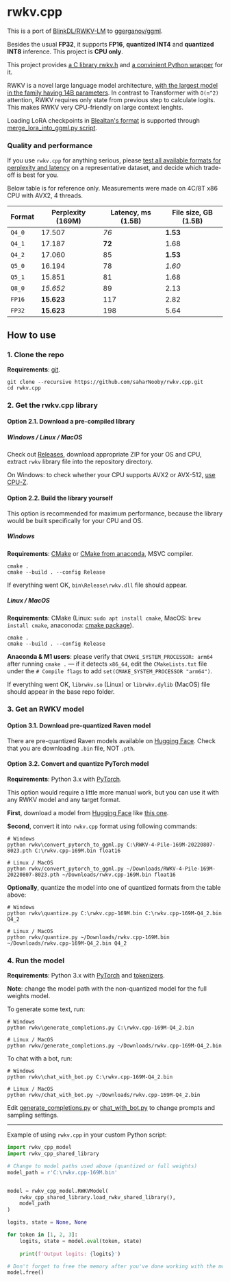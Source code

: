 # rwkv.cpp

This is a port of [BlinkDL/RWKV-LM](https://github.com/BlinkDL/RWKV-LM) to [ggerganov/ggml](https://github.com/ggerganov/ggml).

Besides the usual **FP32**, it supports **FP16**, **quantized INT4** and **quantized INT8** inference. This project is **CPU only**.

This project provides [a C library rwkv.h](rwkv.h) and [a convinient Python wrapper](rwkv%2Frwkv_cpp_model.py) for it.

RWKV is a novel large language model architecture, [with the largest model in the family having 14B parameters](https://huggingface.co/BlinkDL/rwkv-4-pile-14b). In contrast to Transformer with `O(n^2)` attention, RWKV requires only state from previous step to calculate logits. This makes RWKV very CPU-friendly on large context lenghts.

Loading LoRA checkpoints in [Blealtan's format](https://github.com/Blealtan/RWKV-LM-LoRA) is supported through [merge_lora_into_ggml.py script](rwkv%2Fmerge_lora_into_ggml.py).

### Quality and performance

If you use `rwkv.cpp` for anything serious, please [test all available formats for perplexity and latency](rwkv%2Fmeasure_pexplexity.py) on a representative dataset, and decide which trade-off is best for you.

Below table is for reference only. Measurements were made on 4C/8T x86 CPU with AVX2, 4 threads.

| Format    | Perplexity (169M) | Latency, ms (1.5B) | File size, GB (1.5B) |
|-----------|-------------------|--------------------|----------------------|
| `Q4_0`    | 17.507            | *76*               | **1.53**             |
| `Q4_1`    | 17.187            | **72**             | 1.68                 |
| `Q4_2`    | 17.060            | 85                 | **1.53**             |
| `Q5_0`    | 16.194            | 78                 | *1.60*               |
| `Q5_1`    | 15.851            | 81                 | 1.68                 |
| `Q8_0`    | *15.652*          | 89                 | 2.13                 |
| `FP16`    | **15.623**        | 117                | 2.82                 |
| `FP32`    | **15.623**        | 198                | 5.64                 |

## How to use

### 1. Clone the repo

**Requirements**: [git](https://gitforwindows.org/).

```commandline
git clone --recursive https://github.com/saharNooby/rwkv.cpp.git
cd rwkv.cpp
```

### 2. Get the rwkv.cpp library

#### Option 2.1. Download a pre-compiled library

##### Windows / Linux / MacOS

Check out [Releases](https://github.com/saharNooby/rwkv.cpp/releases), download appropriate ZIP for your OS and CPU, extract `rwkv` library file into the repository directory.

On Windows: to check whether your CPU supports AVX2 or AVX-512, [use CPU-Z](https://www.cpuid.com/softwares/cpu-z.html).

#### Option 2.2. Build the library yourself

This option is recommended for maximum performance, because the library would be built specifically for your CPU and OS.

##### Windows

**Requirements**: [CMake](https://cmake.org/download/) or [CMake from anaconda](https://anaconda.org/conda-forge/cmake), MSVC compiler.

```commandline
cmake .
cmake --build . --config Release
```

If everything went OK, `bin\Release\rwkv.dll` file should appear.

##### Linux / MacOS

**Requirements**: CMake (Linux: `sudo apt install cmake`, MacOS: `brew install cmake`, anaconoda: [cmake package](https://anaconda.org/conda-forge/cmake)).

```commandline
cmake .
cmake --build . --config Release
```

**Anaconda & M1 users**: please verify that `CMAKE_SYSTEM_PROCESSOR: arm64` after running `cmake .` — if it detects `x86_64`, edit the `CMakeLists.txt` file under the `# Compile flags` to add `set(CMAKE_SYSTEM_PROCESSOR "arm64")`.

If everything went OK, `librwkv.so` (Linux) or `librwkv.dylib` (MacOS) file should appear in the base repo folder.


### 3. Get an RWKV model

#### Option 3.1. Download pre-quantized Raven model

There are pre-quantized Raven models available on [Hugging Face](https://huggingface.co/BlinkDL/rwkv-4-raven/tree/main). Check that you are downloading `.bin` file, NOT `.pth`.

#### Option 3.2. Convert and quantize PyTorch model

**Requirements**: Python 3.x with [PyTorch](https://pytorch.org/get-started/locally/).

This option would require a little more manual work, but you can use it with any RWKV model and any target format.

**First**, download a model from [Hugging Face](https://huggingface.co/BlinkDL) like [this one](https://huggingface.co/BlinkDL/rwkv-4-pile-169m/blob/main/RWKV-4-Pile-169M-20220807-8023.pth).

**Second**, convert it into `rwkv.cpp` format using following commands:

```commandline
# Windows
python rwkv\convert_pytorch_to_ggml.py C:\RWKV-4-Pile-169M-20220807-8023.pth C:\rwkv.cpp-169M.bin float16

# Linux / MacOS
python rwkv/convert_pytorch_to_ggml.py ~/Downloads/RWKV-4-Pile-169M-20220807-8023.pth ~/Downloads/rwkv.cpp-169M.bin float16
```

**Optionally**, quantize the model into one of quantized formats from the table above:

```commandline
# Windows
python rwkv\quantize.py C:\rwkv.cpp-169M.bin C:\rwkv.cpp-169M-Q4_2.bin Q4_2

# Linux / MacOS
python rwkv/quantize.py ~/Downloads/rwkv.cpp-169M.bin ~/Downloads/rwkv.cpp-169M-Q4_2.bin Q4_2
```

### 4. Run the model

**Requirements**: Python 3.x with [PyTorch](https://pytorch.org/get-started/locally/) and [tokenizers](https://pypi.org/project/tokenizers/).

**Note**: change the model path with the non-quantized model for the full weights model.

To generate some text, run:

```commandline
# Windows
python rwkv\generate_completions.py C:\rwkv.cpp-169M-Q4_2.bin

# Linux / MacOS
python rwkv/generate_completions.py ~/Downloads/rwkv.cpp-169M-Q4_2.bin
```

To chat with a bot, run:

```commandline
# Windows
python rwkv\chat_with_bot.py C:\rwkv.cpp-169M-Q4_2.bin

# Linux / MacOS
python rwkv/chat_with_bot.py ~/Downloads/rwkv.cpp-169M-Q4_2.bin
```

Edit [generate_completions.py](rwkv%2Fgenerate_completions.py) or [chat_with_bot.py](rwkv%2Fchat_with_bot.py) to change prompts and sampling settings.

---

Example of using `rwkv.cpp` in your custom Python script:

```python
import rwkv_cpp_model
import rwkv_cpp_shared_library

# Change to model paths used above (quantized or full weights) 
model_path = r'C:\rwkv.cpp-169M.bin'


model = rwkv_cpp_model.RWKVModel(
    rwkv_cpp_shared_library.load_rwkv_shared_library(),
    model_path
)

logits, state = None, None

for token in [1, 2, 3]:
    logits, state = model.eval(token, state)
    
    print(f'Output logits: {logits}')

# Don't forget to free the memory after you've done working with the model
model.free()

```
